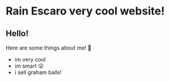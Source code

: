 # Rain Escaro very cool website!
**Hello!**
---
Here are some things about me! 🤣
- im very cool
- im smart 😮
- i sell graham balls!
